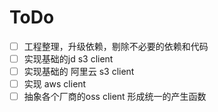 # ToDo

- [ ] 工程整理，升级依赖，剔除不必要的依赖和代码
- [ ] 实现基础的jd s3 client
- [ ] 实现基础的 阿里云 s3 client
- [ ] 实现 aws client
- [ ] 抽象各个厂商的oss client 形成统一的产生函数
